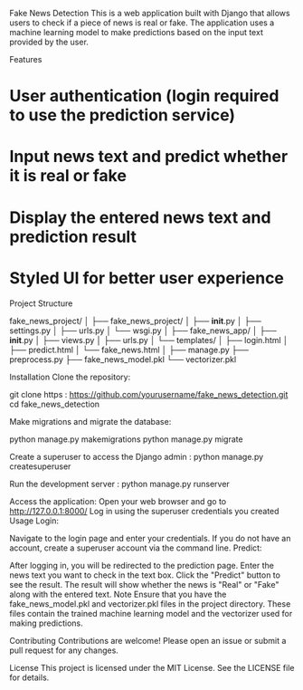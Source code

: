 Fake News Detection
This is a web application built with Django that allows users to check if a piece of news is real or fake. The application uses a machine learning model to make predictions based on the input text provided by the user.

Features
 # User authentication (login required to use the prediction service)
 # Input news text and predict whether it is real or fake
 # Display the entered news text and prediction result
 # Styled UI for better user experience
 
Project Structure

fake_news_project/
│
├── fake_news_project/
│   ├── __init__.py
│   ├── settings.py
│   ├── urls.py
│   └── wsgi.py
│
├── fake_news_app/
│   ├── __init__.py
│   ├── views.py
│   ├── urls.py
│   └── templates/
│       ├── login.html
│       ├── predict.html
│       └── fake_news.html
│
├── manage.py
├── preprocess.py
├── fake_news_model.pkl
└── vectorizer.pkl


Installation
Clone the repository:

git clone https : https://github.com/yourusername/fake_news_detection.git
cd fake_news_detection


Make migrations and migrate the database:

python manage.py makemigrations
python manage.py migrate

Create a superuser to access the Django admin : python manage.py createsuperuser

Run the development server : python manage.py runserver

Access the application:
Open your web browser and go to http://127.0.0.1:8000/
Log in using the superuser credentials you created
Usage
Login:

Navigate to the login page and enter your credentials.
If you do not have an account, create a superuser account via the command line.
Predict:

After logging in, you will be redirected to the prediction page.
Enter the news text you want to check in the text box.
Click the "Predict" button to see the result.
The result will show whether the news is "Real" or "Fake" along with the entered text.
Note
Ensure that you have the fake_news_model.pkl and vectorizer.pkl files in the project directory. These files contain the trained machine learning model and the vectorizer used for making predictions.

Contributing
Contributions are welcome! Please open an issue or submit a pull request for any changes.

License
This project is licensed under the MIT License. See the LICENSE file for details.
